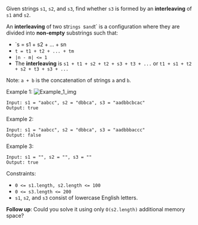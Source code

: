 Given strings `s1`, `s2`, and `s3`, find whether `s3` is formed by an **interleaving** of `s1` and `s2`.

An **interleaving** of two str`ings `s` and `t` is a configuration where they are divided into **non-empty** substrings such that:
- `s = s1 + s2 + ... + sn
- `t = t1 + t2 + ... + tm`
- `|n - m| <= 1`
- The **interleaving** is `s1 + t1 + s2 + t2 + s3 + t3 + ...` or `t1 + s1 + t2 + s2 + t3 + s3 + ...`

Note: `a + b` is the concatenation of strings `a` and `b`.

Example 1:
![Example_1_img](https://assets.leetcode.com/uploads/2020/09/02/interleave.jpg)
```
Input: s1 = "aabcc", s2 = "dbbca", s3 = "aadbbcbcac"
Output: true
```
Example 2:
```
Input: s1 = "aabcc", s2 = "dbbca", s3 = "aadbbbaccc"
Output: false
```
Example 3:
```
Input: s1 = "", s2 = "", s3 = ""
Output: true
``` 

Constraints:
- `0 <= s1.length, s2.length <= 100`
- `0 <= s3.length <= 200`
- `s1`, `s2`, and `s3` consist of lowercase English letters.

**Follow up**: Could you solve it using only `O(s2.length)` additional memory space?


